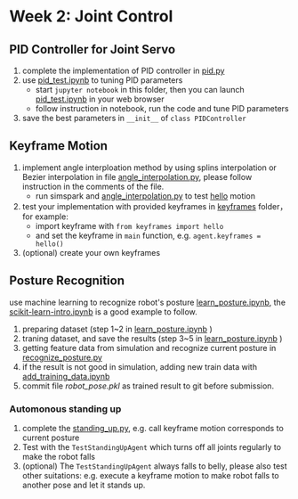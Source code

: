 # Week 2: Joint Control
## PID Controller for Joint Servo
1. complete the implementation of PID controller in [pid.py](./pid.py)
2. use [pid_test.ipynb](./pid_test.ipynb) to tuning PID parameters
	* start ```jupyter notebook``` in this folder, then you can launch [pid_test.ipynb](./pid_test.ipynb) in your web browser
    * follow instruction in notebook, run the code and tune PID parameters
3. save the best parameters in ```__init__``` of ```class PIDController```

## Keyframe Motion
1. implement angle interploation method by using splins interpolation or Bezier interpolation in file [angle_interpolation.py](./angle_interpolation.py), please follow instruction in the comments of the file.
    * run simspark and [angle_interpolation.py](./angle_interpolation.py) to test [hello](./keyframes/hello.py) motion
2. test your implementation with provided keyframes in [keyframes](./keyframes) folder， for example:
    * import keyframe with ```from keyframes import hello```
    * and set the keyframe in ```main``` function, e.g. ```agent.keyframes = hello()```
3. (optional) create your own keyframes

## Posture Recognition
use machine learning to recognize robot's posture [learn_posture.ipynb](./learn_posture.ipynb), the [scikit-learn-intro.ipynb](./scikit-learn-intro.ipynb) is a good example to follow.

1. preparing dataset (step 1~2 in [learn_posture.ipynb](./learn_posture.ipynb) )
2. traning dataset, and save the results (step 3~5 in [learn_posture.ipynb](./learn_posture.ipynb) )
3. getting feature data from simulation and recognize current posture in [recognize_posture.py](./recognize_posture.py)
4. if the result is not good in simulation, adding new train data with [add_training_data.ipynb](add_training_data.ipynb)
5. commit file *robot_pose.pkl* as trained result to git before submission.

### Automonous standing up
1. complete the [standing_up.py](./standing_up.py), e.g. call keyframe motion corresponds to current posture
2. Test with the ```TestStandingUpAgent``` which turns off all joints regularly to make the robot falls
3. (optional) The ```TestStandingUpAgent``` always falls to belly, please also test other suitations: e.g. execute a keyframe motion to make robot falls to another pose and let it stands up.
